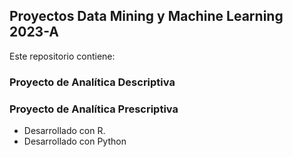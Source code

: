 ## Proyectos Data Mining y Machine Learning 2023-A
 Este repositorio contiene:
### Proyecto de Analítica Descriptiva
### Proyecto de Analítica Prescriptiva

- Desarrollado con R.
- Desarrollado con Python
